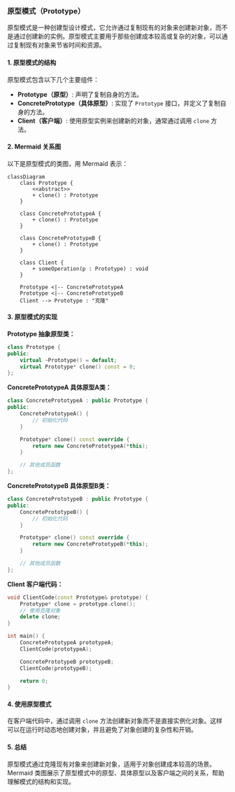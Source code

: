### 原型模式（Prototype）

原型模式是一种创建型设计模式，它允许通过复制现有的对象来创建新对象，而不是通过创建新的实例。原型模式主要用于那些创建成本较高或复杂的对象，可以通过复制现有对象来节省时间和资源。

#### 1. 原型模式的结构
原型模式包含以下几个主要组件：
- **Prototype（原型）**: 声明了复制自身的方法。
- **ConcretePrototype（具体原型）**: 实现了 `Prototype` 接口，并定义了复制自身的方法。
- **Client（客户端）**: 使用原型实例来创建新的对象，通常通过调用 `clone` 方法。

#### 2. Mermaid 关系图
以下是原型模式的类图，用 Mermaid 表示：

```mermaid
classDiagram
    class Prototype {
        <<abstract>>
        + clone() : Prototype
    }

    class ConcretePrototypeA {
        + clone() : Prototype
    }

    class ConcretePrototypeB {
        + clone() : Prototype
    }

    class Client {
        + someOperation(p : Prototype) : void
    }

    Prototype <|-- ConcretePrototypeA
    Prototype <|-- ConcretePrototypeB
    Client --> Prototype : "克隆"
```

#### 3. 原型模式的实现

**Prototype 抽象原型类：**
```cpp
class Prototype {
public:
    virtual ~Prototype() = default;
    virtual Prototype* clone() const = 0;
};
```

**ConcretePrototypeA 具体原型A类：**
```cpp
class ConcretePrototypeA : public Prototype {
public:
    ConcretePrototypeA() {
        // 初始化代码
    }

    Prototype* clone() const override {
        return new ConcretePrototypeA(*this);
    }

    // 其他成员函数
};
```

**ConcretePrototypeB 具体原型B类：**
```cpp
class ConcretePrototypeB : public Prototype {
public:
    ConcretePrototypeB() {
        // 初始化代码
    }

    Prototype* clone() const override {
        return new ConcretePrototypeB(*this);
    }

    // 其他成员函数
};
```

**Client 客户端代码：**
```cpp
void ClientCode(const Prototype& prototype) {
    Prototype* clone = prototype.clone();
    // 使用克隆对象
    delete clone;
}

int main() {
    ConcretePrototypeA prototypeA;
    ClientCode(prototypeA);

    ConcretePrototypeB prototypeB;
    ClientCode(prototypeB);

    return 0;
}
```

#### 4. 使用原型模式
在客户端代码中，通过调用 `clone` 方法创建新对象而不是直接实例化对象。这样可以在运行时动态地创建对象，并且避免了对象创建的复杂性和开销。

#### 5. 总结
原型模式通过克隆现有对象来创建新对象，适用于对象创建成本较高的场景。Mermaid 类图展示了原型模式中的原型、具体原型以及客户端之间的关系，帮助理解模式的结构和实现。
